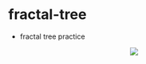 # fractal-tree
* fractal tree practice

<p align="center">
<img src="https://user-images.githubusercontent.com/73435545/106413086-8e44ba80-648c-11eb-85a5-32b4b450f6cd.PNG">
</p>
